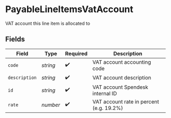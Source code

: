 # PayableLineItemsVatAccount

VAT account this line item is allocated to


## Fields

| Field                                    | Type                                     | Required                                 | Description                              |
| ---------------------------------------- | ---------------------------------------- | ---------------------------------------- | ---------------------------------------- |
| `code`                                   | *string*                                 | :heavy_check_mark:                       | VAT account accounting code              |
| `description`                            | *string*                                 | :heavy_check_mark:                       | VAT account description                  |
| `id`                                     | *string*                                 | :heavy_check_mark:                       | VAT account Spendesk internal ID         |
| `rate`                                   | *number*                                 | :heavy_check_mark:                       | VAT account rate in percent (e.g. 19.2%) |